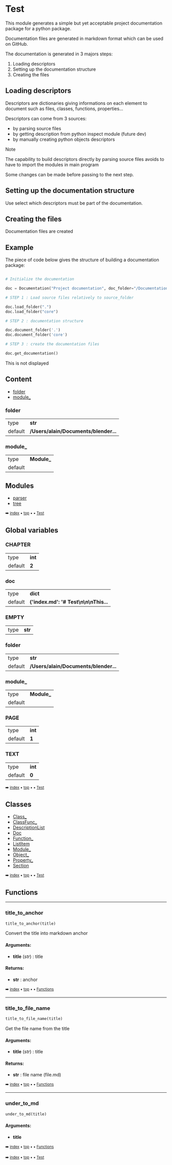 # Test


This module generates a simple but yet acceptable project documentation package
for a python package.

Documentation files are generated in markdown format which can be used on GitHub.

The documentation is generated in 3 majors steps:
1. Loading descriptors
2. Setting up the documentation structure
3. Creating the files

## Loading descriptors

Descriptors are dictionaries giving informations on each element to document such as
files, classes, functions, properties...

Descriptors can come from 3 sources:
- by parsing source files
- by getting description from python inspect module (future dev)
- by manually creating python objects descriptors

> [!NOTE]
> The capability to build descriptors directly by parsing source files
  avoids to have to import the modules in main program
  
Some changes can be made before passing to the next step.

## Setting up the documentation structure

Use select which descriptors must be part of the documentation.

## Creating the files

Documentation files are created

## Example

The piece of code below gives the structure of building a documentation package:

  
``` python

# Initialize the documentation

doc = Documentation("Project documentation", doc_folder="/Documentation/Folder", source_folder="python/project/demo")

# STEP 1 : Load source files relatively to source_folder

doc.load_folder(".")
doc.load_folder("core")

# STEP 2 : documentation structure

doc.document_folder('.')
doc.document_folder('core')

# STEP 3 : create the documentation files

doc.get_documentation()
```


This is not displayed


## Content

- [folder](index.md#folder)
- [module_](index.md#module_)



### folder


<table><tbody>
<tr><td>type</td><td><b>str</b></td></tr>
<tr><td>default</td><td><b>/Users/alain/Documents/blender...</b</td></tr>
</tbody></table>



### module_


<table><tbody>
<tr><td>type</td><td><b>Module_</b></td></tr>
<tr><td>default</td><td><b><Module_ docgen></b</td></tr>
</tbody></table>



## Modules


- [parser](parse---parser.md#parser)
- [tree](tree---tree.md#tree)



<sub>:arrow_right: [index](index.md) :black_small_square: [top](#test) :black_small_square:  :black_small_square: [Test](#test)</sub>



## Global variables

### CHAPTER


<table><tbody>
<tr><td>type</td><td><b>int</b></td></tr>
<tr><td>default</td><td><b>2</b</td></tr>
</tbody></table>



### doc


<table><tbody>
<tr><td>type</td><td><b>dict</b></td></tr>
<tr><td>default</td><td><b>{'index.md': '# Test\n\n\nThis...</b</td></tr>
</tbody></table>



### EMPTY


<table><tbody>
<tr><td>type</td><td><b>str</b></td></tr>
</tbody></table>



### folder


<table><tbody>
<tr><td>type</td><td><b>str</b></td></tr>
<tr><td>default</td><td><b>/Users/alain/Documents/blender...</b</td></tr>
</tbody></table>



### module_


<table><tbody>
<tr><td>type</td><td><b>Module_</b></td></tr>
<tr><td>default</td><td><b><Module_ docgen></b</td></tr>
</tbody></table>



### PAGE


<table><tbody>
<tr><td>type</td><td><b>int</b></td></tr>
<tr><td>default</td><td><b>1</b</td></tr>
</tbody></table>



### TEXT


<table><tbody>
<tr><td>type</td><td><b>int</b></td></tr>
<tr><td>default</td><td><b>0</b</td></tr>
</tbody></table>



<sub>:arrow_right: [index](index.md) :black_small_square: [top](#test) :black_small_square:  :black_small_square: [Test](#test)</sub>



## Classes


- [Class_](class_.md#class_)
- [ClassFunc_](classfunc_.md#classfunc_)
- [DescriptionList](descriptionlist.md#descriptionlist)
- [Doc](doc.md#doc)
- [Function_](function_.md#function_)
- [ListItem](listitem.md#listitem)
- [Module_](module_.md#module_)
- [Object_](object_.md#object_)
- [Property_](property_.md#property_)
- [Section](section.md#section)



<sub>:arrow_right: [index](index.md) :black_small_square: [top](#test) :black_small_square:  :black_small_square: [Test](#test)</sub>



## Functions

----------
### title_to_anchor



``` python
title_to_anchor(title)
```

Convert the title into markdown anchor


#### Arguments:
- **title** (_str_) : title



#### Returns:
- **str** : anchor



<sub>:arrow_right: [index](index.md) :black_small_square: [top](#test) :black_small_square:  :black_small_square: [Functions](#functions)</sub>



----------
### title_to_file_name



``` python
title_to_file_name(title)
```

Get the file name from the title


#### Arguments:
- **title** (_str_) : title



#### Returns:
- **str** : file name (file.md)



<sub>:arrow_right: [index](index.md) :black_small_square: [top](#test) :black_small_square:  :black_small_square: [Functions](#functions)</sub>



----------
### under_to_md



``` python
under_to_md(title)
```




#### Arguments:
- **title**



<sub>:arrow_right: [index](index.md) :black_small_square: [top](#test) :black_small_square:  :black_small_square: [Functions](#functions)</sub>



<sub>:arrow_right: [index](index.md) :black_small_square: [top](#test) :black_small_square:  :black_small_square: [Test](#test)</sub>

